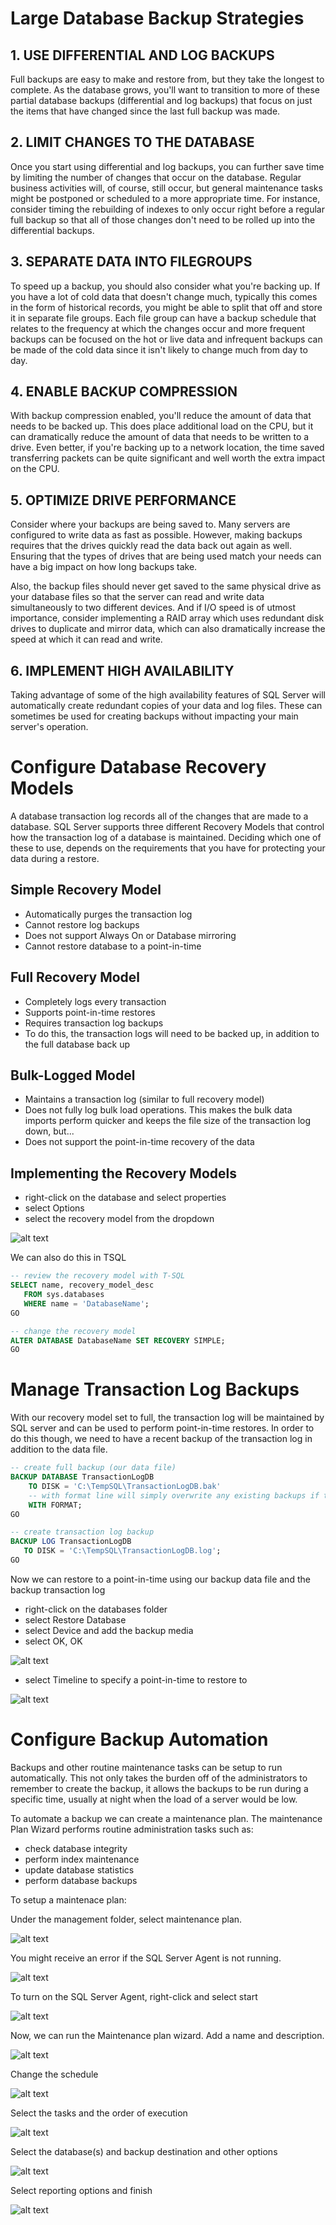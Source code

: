 # Large Database Backup Strategies

## 1. USE DIFFERENTIAL AND LOG BACKUPS

Full backups are easy to make and restore from, but they take the longest to complete. As the database grows, you'll want to transition to more of these partial database backups (differential and log backups) that focus on just the items that have changed since the last full backup was made.

## 2. LIMIT CHANGES TO THE DATABASE

Once you start using differential and log backups, you can further save time by limiting the number of changes that occur on the database. Regular business activities will, of course, still occur, but general maintenance tasks might be postponed or scheduled to a more appropriate time. For instance, consider timing the rebuilding of indexes to only occur right before a regular full backup so that all of those changes don't need to be rolled up into the differential backups.

## 3. SEPARATE DATA INTO FILEGROUPS

To speed up a backup, you should also consider what you're backing up. If you have a lot of cold data that doesn't change much, typically this comes in the form of historical records, you might be able to split that off and store it in separate file groups. Each file group can have a backup schedule that relates to the frequency at which the changes occur and more frequent backups can be focused on the hot or live data and infrequent backups can be made of the cold data since it isn't likely to change much from day to day.

## 4. ENABLE BACKUP COMPRESSION

With backup compression enabled, you'll reduce the amount of data that needs to be backed up. This does place additional load on the CPU, but it can dramatically reduce the amount of data that needs to be written to a drive. Even better, if you're backing up to a network location, the time saved transferring packets can be quite significant and well worth the extra impact on the CPU.

## 5. OPTIMIZE DRIVE PERFORMANCE

Consider where your backups are being saved to. Many servers are configured to write data as fast as possible. However, making backups requires that the drives quickly read the data back out again as well. Ensuring that the types of drives that are being used match your needs can have a big impact on how long backups take.

Also, the backup files should never get saved to the same physical drive as your database files so that the server can read and write data simultaneously to two different devices. And if I/O speed is of utmost importance, consider implementing a RAID array which uses redundant disk drives to duplicate and mirror data, which can also dramatically increase the speed at which it can read and write.

## 6. IMPLEMENT HIGH AVAILABILITY

Taking advantage of some of the high availability features of SQL Server will automatically create redundant copies of your data and log files. These can sometimes be used for creating backups without impacting your main server's operation.

# Configure Database Recovery Models

A database transaction log records all of the changes that are made to a database. SQL Server supports three different Recovery Models that control how the transaction log of a database is maintained. Deciding which one of these to use, depends on the requirements that you have for protecting your data during a restore.

## Simple Recovery Model

- Automatically purges the transaction log
- Cannot restore log backups
- Does not support Always On or Database mirroring
- Cannot restore database to a point-in-time

## Full Recovery Model

- Completely logs every transaction
- Supports point-in-time restores
- Requires transaction log backups
- To do this, the transaction logs will need to be backed up, in addition to the full database back up

## Bulk-Logged Model

- Maintains a transaction log (similar to full recovery model)
- Does not fully log bulk load operations. This makes the bulk data imports perform quicker and keeps the file size of the transaction log down, but...
- Does not support the point-in-time recovery of the data

## Implementing the Recovery Models

- right-click on the database and select properties
- select Options
- select the recovery model from the dropdown

![alt text](recovery-model.png)

We can also do this in TSQL

```sql
-- review the recovery model with T-SQL
SELECT name, recovery_model_desc
   FROM sys.databases
   WHERE name = 'DatabaseName';
GO

-- change the recovery model
ALTER DATABASE DatabaseName SET RECOVERY SIMPLE;
GO
```

# Manage Transaction Log Backups

With our recovery model set to full, the transaction log will be maintained by SQL server and can be used to perform point-in-time restores. In order to do this though, we need to have a recent backup of the transaction log in addition to the data file.

```sql
-- create full backup (our data file)
BACKUP DATABASE TransactionLogDB
    TO DISK = 'C:\TempSQL\TransactionLogDB.bak'
    -- with format line will simply overwrite any existing backups if there are any there already and it will create a new media set.
    WITH FORMAT;
GO

-- create transaction log backup
BACKUP LOG TransactionLogDB
   TO DISK = 'C:\TempSQL\TransactionLogDB.log';
GO
```

Now we can restore to a point-in-time using our backup data file and the backup transaction log

- right-click on the databases folder
- select Restore Database
- select Device and add the backup media
- select OK, OK

![alt text](transaction-log.png)

- select Timeline to specify a point-in-time to restore to

![alt text](point-in-time.png)

# Configure Backup Automation

Backups and other routine maintenance tasks can be setup to run automatically. This not only takes the burden off of the administrators to remember to create the backup, it allows the backups to be run during a specific time, usually at night when the load of a server would be low.

To automate a backup we can create a maintenance plan. The maintenance Plan Wizard performs routine administration tasks such as:

- check database integrity
- perform index maintenance
- update database statistics
- perform database backups

To setup a maintenace plan:

Under the management folder, select maintenance plan.

![alt text](automate-step-1.png)

You might receive an error if the SQL Server Agent is not running.

![alt text](automate-step-2.png)

To turn on the SQL Server Agent, right-click and select start

![alt text](automate-step-3.png)

Now, we can run the Maintenance plan wizard. Add a name and description.

![alt text](automate-step-4.png)

Change the schedule

![alt text](automate-step-5.png)

Select the tasks and the order of execution

![alt text](automate-step-6.png)

Select the database(s) and backup destination and other options

![alt text](automate-step-7.png)

Select reporting options and finish

![alt text](automate-step-8.png)
